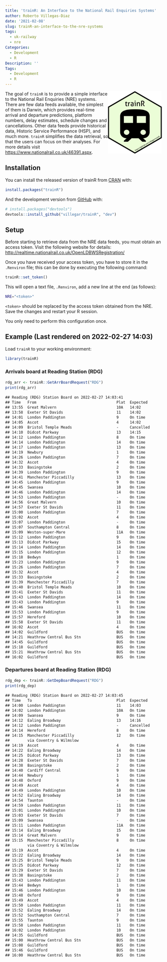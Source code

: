 ```yaml
---
title: 'trainR: An Interface to the National Rail Enquiries Systems'
author: Roberto Villegas-Diaz
date: '2021-02-08'
slug: trainR-an-interface-to-the-nre-systems
tags:
  - uk-railway
  - nre
Categories:
  - Development
  - R
Description: ''
Tags:
  - Development
  - R
---
```


<img src="https://raw.githubusercontent.com/villegar/trainR/main/inst/images/logo.png" alt="logo" align="right" height=200px/>

The goal of `trainR` is to provide a simple interface to the 
National Rail Enquiries (NRE) systems. There are few data feeds 
available, the simplest of them is Darwin, which provides real-time 
arrival and departure predictions, platform numbers, delay estimates, 
schedule changes and cancellations. Other data feeds provide historical 
data, Historic Service Performance (HSP), and much more. `trainR` 
simplifies the data retrieval, so that the users can focus on their 
analyses. For more details visit 
https://www.nationalrail.co.uk/46391.aspx.

## Installation

You can install the released version of trainR from [CRAN](https://CRAN.R-project.org) with:

``` r
install.packages("trainR")
```

And the development version from [GitHub](https://github.com/) with:

``` r
# install.packages("devtools")
devtools::install_github("villegar/trainR", "dev")
```

## Setup
Before starting to retrieve data from the NRE data feeds, you must obtain an access token. 
Visit the following website for details: http://realtime.nationalrail.co.uk/OpenLDBWSRegistration/

Once you have received your access token, you have to store it in the `.Renviron` file; this can be 
done by executing the following command:


```r
trainR::set_token()
```

This will open a text file, `.Renviron`, add a new line at the end (as follows):

```bash
NRE="<token>"
```

`<token>` should be replaced by the access token obtained from the NRE. Save the changes and restart 
your R session.

You only need to perform this configuration once.

## Example (Last rendered on 2022-02-27 14:03)

Load `trainR` to your working environment:

```r
library(trainR)
```

### Arrivals board at Reading Station (RDG)


```r
rdg_arr <- trainR::GetArrBoardRequest("RDG")
print(rdg_arr)
```

```
## Reading (RDG) Station Board on 2022-02-27 14:03:41
## Time   From                                    Plat  Expected
## 13:55  Great Malvern                           10A   14:02
## 13:58  Exeter St Davids                        11    14:02
## 14:01  London Paddington                       9     On time
## 14:05  Ascot                                   4     14:02
## 14:09  Bristol Temple Meads                    -     Cancelled
## 14:10  Didcot Parkway                          13    14:15
## 14:12  London Paddington                       8     On time
## 14:14  London Paddington                       14    On time
## 14:17  London Paddington                       13    On time
## 14:19  Newbury                                 1     On time
## 14:26  London Paddington                       7     On time
## 14:32  Ascot                                   4     On time
## 14:33  Basingstoke                             2     On time
## 14:39  London Paddington                       9     On time
## 14:41  Manchester Piccadilly                   13    On time
## 14:45  London Paddington                       9     On time
## 14:45  Swansea                                 10    On time
## 14:46  London Paddington                       14    On time
## 14:53  London Paddington                       -     On time
## 14:56  Great Malvern                           10    On time
## 14:57  Exeter St Davids                        11    On time
## 15:00  London Paddington                       7     On time
## 15:02  Ascot                                   4     On time
## 15:07  London Paddington                       -     On time
## 15:07  Southampton Central                     8     On time
## 15:09  Weston-super-Mare                       11A   On time
## 15:12  London Paddington                       9     On time
## 15:13  Didcot Parkway                          15    On time
## 15:14  London Paddington                       14    On time
## 15:15  London Paddington                       12    On time
## 15:18  Bedwyn                                  1     On time
## 15:23  London Paddington                       9     On time
## 15:26  London Paddington                       7     On time
## 15:32  Ascot                                   4     On time
## 15:33  Basingstoke                             2     On time
## 15:39  Manchester Piccadilly                   7     On time
## 15:40  Bristol Temple Meads                    10    On time
## 15:41  Exeter St Davids                        11    On time
## 15:43  London Paddington                       14    On time
## 15:43  London Paddington                       9     On time
## 15:46  Swansea                                 11    On time
## 15:53  London Paddington                       9     On time
## 15:57  Hereford                                10    On time
## 15:58  Exeter St Davids                        11    On time
## 16:02  Ascot                                   4     On time
## 14:02  Guildford                               BUS   On time
## 14:21  Heathrow Central Bus Stn                BUS   On time
## 14:45  Guildford                               BUS   On time
## 15:18  Guildford                               BUS   On time
## 15:21  Heathrow Central Bus Stn                BUS   On time
## 16:02  Guildford                               BUS   On time
```

### Departures board at Reading Station (RDG)


```r
rdg_dep <- trainR::GetDepBoardRequest("RDG")
print(rdg_dep)
```

```
## Reading (RDG) Station Board on 2022-02-27 14:03:45
## Time   To                                      Plat  Expected
## 14:00  London Paddington                       11    14:03
## 14:02  London Paddington                       10A   On time
## 14:09  Swansea                                 9     On time
## 14:12  Ealing Broadway                         13    14:16
## 14:12  London Paddington                       -     Cancelled
## 14:14  Hereford                                8     On time
## 14:15  Manchester Piccadilly                   12    On time
##        via Coventry & Wilmslow                 
## 14:19  Ascot                                   4     On time
## 14:22  Ealing Broadway                         14    On time
## 14:25  Didcot Parkway                          13    On time
## 14:28  Exeter St Davids                        7     On time
## 14:38  Basingstoke                             2     On time
## 14:40  Cardiff Central                         9     On time
## 14:44  Newbury                                 1     On time
## 14:48  Oxford                                  9     On time
## 14:49  Ascot                                   4     On time
## 14:49  London Paddington                       10    On time
## 14:52  Ealing Broadway                         14    On time
## 14:54  Taunton                                 -     On time
## 14:59  London Paddington                       11    On time
## 15:01  London Paddington                       10    On time
## 15:03  Exeter St Davids                        7     On time
## 15:09  Swansea                                 -     On time
## 15:11  London Paddington                       11A   On time
## 15:14  Ealing Broadway                         15    On time
## 15:14  Great Malvern                           9     On time
## 15:15  Manchester Piccadilly                   8     On time
##        via Coventry & Wilmslow                 
## 15:19  Ascot                                   4     On time
## 15:22  Ealing Broadway                         14    On time
## 15:25  Bristol Temple Meads                    9     On time
## 15:25  Didcot Parkway                          12    On time
## 15:29  Exeter St Davids                        7     On time
## 15:38  Basingstoke                             2     On time
## 15:43  London Paddington                       11    On time
## 15:44  Bedwyn                                  1     On time
## 15:46  London Paddington                       10    On time
## 15:48  Oxford                                  9     On time
## 15:49  Ascot                                   4     On time
## 15:50  London Paddington                       11    On time
## 15:52  Ealing Broadway                         14    On time
## 15:52  Southampton Central                     7     On time
## 15:55  Taunton                                 9     On time
## 15:58  London Paddington                       11    On time
## 16:02  London Paddington                       10    On time
## 14:35  Guildford                               BUS   On time
## 15:00  Heathrow Central Bus Stn                BUS   On time
## 15:08  Guildford                               BUS   On time
## 15:46  Guildford                               BUS   On time
## 16:00  Heathrow Central Bus Stn                BUS   On time
```
